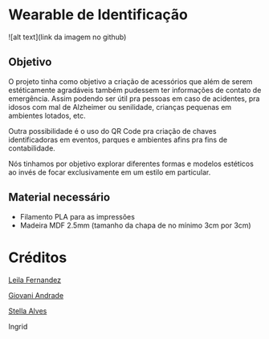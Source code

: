# Wearable de Identificação


![alt text](link da imagem no github)


## Objetivo

O projeto tinha como objetivo a criação de acessórios que além de serem estéticamente agradáveis também pudessem ter informações de contato de emergência. Assim podendo ser útil pra pessoas em caso de acidentes, pra idosos com mal de Alzheimer ou senilidade, crianças pequenas em ambientes lotados, etc.

Outra possibilidade é o uso do QR Code pra criação de chaves identificadoras em eventos, parques e ambientes afins pra fins de contabilidade.

Nós tinhamos por objetivo explorar diferentes formas e modelos estéticos ao invés de focar exclusivamente em um estilo em particular.

## Material necessário

* Filamento PLA para as impressões
* Madeira MDF 2.5mm (tamanho da chapa de no mínimo 3cm por 3cm)


# Créditos

[Leila Fernandez](www.behance.net/leilaffern75da)

[Giovani Andrade](https://github.com/giovaniandrade)

[Stella Alves](www.artstation.com/kwakbyeol)

Ingrid

